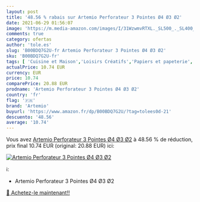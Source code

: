 ```yaml
---
layout: post
title: '48.56 % rabais sur Artemio Perforateur 3 Pointes Ø4 Ø3 Ø2'
date: 2021-06-29 01:56:07
image: 'https://m.media-amazon.com/images/I/31WzwmvRTXL._SL500_._SL400_.jpg'
comments: true
category: ofertas
author: 'tole.es'
slug: 'B00BDQ7G2U-fr Artemio Perforateur 3 Pointes Ø4 Ø3 Ø2'
sku: 'B00BDQ7G2U-fr'
tags: [ 'Cuisine et Maison','Loisirs Créatifs','Papiers et papeterie','Perforatrices','artemio', ]
actualPrice: 10.74 EUR
currency: EUR
price: 10.74
comparePrice: 20.88 EUR
prodname: 'Artemio Perforateur 3 Pointes Ø4 Ø3 Ø2'
country: 'fr'
flag: '🇫🇷'
brand: 'Artemio'
buyurl: 'https://www.amazon.fr/dp/B00BDQ7G2U/?tag=tolees0d-21'
descuento: '48.56'
average: '10.74'
---
```


Vous avez [Artemio Perforateur 3 Pointes Ø4 Ø3 Ø2](https://www.amazon.fr/dp/B00BDQ7G2U/?tag=tolees0d-21)  à  48.56 % de réduction, prix final  10.74 EUR (original: 20.88 EUR) ici:

[![Artemio Perforateur 3 Pointes Ø4 Ø3 Ø2](https://m.media-amazon.com/images/I/31WzwmvRTXL._SL500_._SL400_.jpg)](https://www.amazon.fr/dp/B00BDQ7G2U/?tag=tolees0d-21)

ℹ️:

- Artemio Perforateur 3 Pointes Ø4 Ø3 Ø2

[🛒 Achetez-le maintenant!!](https://www.amazon.fr/dp/B00BDQ7G2U/?tag=tolees0d-21)
